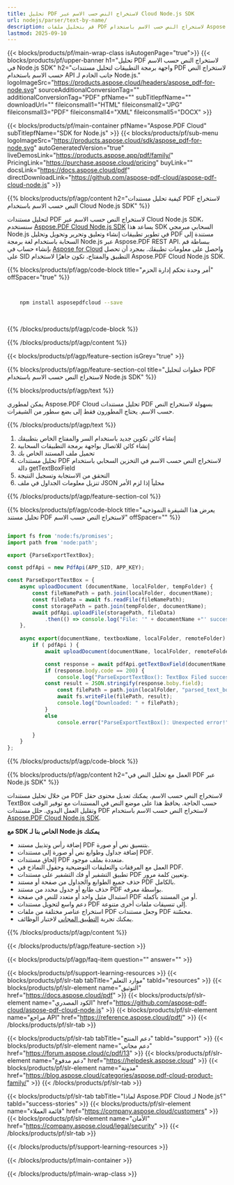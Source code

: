 ```yaml
---
title: تحليل PDF لاستخراج النص حسب الاسم عبر Cloud Node.js SDK
url: nodejs/parser/text-by-name/
description: قم بتحليل ملفات PDF لاستخراج النص حسب الاسم باستخدام Aspose.PDF Cloud SDK لـ Node.js. عزز إمكانية الاكتشاف والفهرسة.
lastmod: 2025-09-10
---
```


{{< blocks/products/pf/main-wrap-class isAutogenPage="true">}}
{{< blocks/products/pf/upper-banner h1="تحليل PDF لاستخراج النص حسب الاسم في Node.js SDK" h2="واجهة برمجة التطبيقات لتحليل مستندات PDF لاستخراج النص حسب الاسم باستخدام API جانب الخادم لـ Node.js." logoImageSrc="https://products.aspose.cloud/headers/aspose_pdf-for-node.svg" sourceAdditionalConversionTag="" additionalConversionTag="PDF" pfName="" subTitlepfName="" downloadUrl="" fileiconsmall1="HTML" fileiconsmall2="JPG" fileiconsmall3="PDF" fileiconsmall4="XML" fileiconsmall5="DOCX" >}}

{{< blocks/products/pf/main-container pfName="Aspose.PDF Cloud" subTitlepfName="SDK for Node.js" >}}
{{< blocks/products/pf/sub-menu logoImageSrc="https://products.aspose.cloud/sdk/aspose_pdf-for-node.svg"
autoGeneratedVersion="true"
liveDemosLink="https://products.aspose.app/pdf/family/" PricingLink="https://purchase.aspose.cloud/pricing" buyLink="" docsLink="https://docs.aspose.cloud/pdf"  directDownloadLink="https://github.com/aspose-pdf-cloud/aspose-pdf-cloud-node.js" >}}

{{% blocks/products/pf/agp/content h2="كيفية تحليل مستندات PDF لاستخراج النص حسب الاسم باستخدام Cloud Node.js SDK" %}}

لتحليل مستندات PDF لاستخراج النص حسب الاسم عبر Cloud Node.js SDK، سنستخدم
[Aspose.PDF Cloud Node.js SDK](https://products.aspose.cloud/pdf/nodejs/)
يساعد هذا SDK السحابي مبرمجي Node.js في تطوير تطبيقات إنشاء وتعليق وتحرير وتحويل وتحليل PDF مستندة إلى السحابة باستخدام لغة برمجة Node.js عبر Aspose.PDF REST API. ببساطة قم بإنشاء حساب في [Aspose for Cloud](https://dashboard.aspose.cloud/#/apps) واحصل على معلومات تطبيقك. بمجرد أن تحصل على SID التطبيق والمفتاح، تكون جاهزًا لاستخدام Aspose.PDF Cloud Node.js SDK.

{{% blocks/products/pf/agp/code-block title="أمر وحدة تحكم إدارة الحزم" offSpacer="true" %}}

```bash

     
    npm install asposepdfcloud --save
     
     

```

{{% /blocks/products/pf/agp/code-block %}}

{{% /blocks/products/pf/agp/content %}}

{{< blocks/products/pf/agp/feature-section isGrey="true" >}}

{{% blocks/products/pf/agp/feature-section-col title="خطوات لتحليل PDF لاستخراج النص حسب الاسم باستخدام Node.js SDK" %}}

{{% blocks/products/pf/agp/text %}}

يمكن لمطوري Aspose.PDF Cloud تحليل مستندات PDF بسهولة لاستخراج النص حسب الاسم. يحتاج المطورون فقط إلى بضع سطور من الشيفرات.

{{% /blocks/products/pf/agp/text %}}

1. إنشاء كائن تكوين جديد باستخدام السر والمفتاح الخاص بتطبيقك
1. إنشاء كائن للاتصال بواجهة برمجة التطبيقات السحابية
1. تحميل ملف المستند الخاص بك
1. تحليل مستندات PDF لاستخراج النص حسب الاسم في التخزين السحابي باستخدام دالة getTextBoxField
1. التحقق من الاستجابة وتسجيل النتيجة
1. تنزيل معلومات الجداول في ملف JSON محلياً إذا لزم الأمر

{{% /blocks/products/pf/agp/feature-section-col %}}

{{% blocks/products/pf/agp/code-block title="يعرض هذا الشيفرة النموذجية تحليل مستند PDF لاستخراج النص حسب الاسم" offSpacer="" %}}

```js

import fs from 'node:fs/promises';
import path from 'node:path';

export {ParseExportTextBox};

const pdfApi = new PdfApi(APP_SID, APP_KEY);

const ParseExportTextBox = {
    async uploadDocument (documentName, localFolder, tempFolder) {
        const fileNamePath = path.join(localFolder, documentName);
        const fileData = await fs.readFile(fileNamePath);
        const storagePath = path.join(tempFolder, documentName);
        await pdfApi.uploadFile(storagePath, fileData)
            .then(() => console.log("File: '" + documentName +"' successfully uploaded."));
    },
    
    async export(documentName, textboxName, localFolder, remoteFolder) {
        if ( pdfApi ) {
            await uploadDocument(documentName, localFolder, remoteFolder);

            const response = await pdfApi.getTextBoxField(documentName, textboxName, null, remoteFolder);
            if (response.body.code == 200) {
                console.log("ParseExportTextBox(): TextBox Filed successfully extracted!");
         	const result = JSON.stringify(response.boby.field);
                const filePath = path.join(localFolder, "parsed_text_box_output.json");
                await fs.writeFile(filePath, result);
                console.log("Downloaded: " + filePath);   
            }
            else
                console.error("ParseExportTextBox(): Unexpected error!") 

        }
    }
};
```

{{% /blocks/products/pf/agp/code-block %}}

{{% blocks/products/pf/agp/content h2="العمل مع تحليل النص في PDF عبر Node.js SDK" %}}

من خلال تحليل مستندات PDF لاستخراج النص حسب الاسم، يمكنك تعديل محتوى حقل TextBox حسب الحاجة. يحافظ هذا على موضع النص في المستندات مع توفير الوقت وتقليل العمل اليدوي.
حلل مستندات PDF لاستخراج النص حسب الاسم باستخدام [Aspose.PDF Cloud Node.js SDK](https://products.aspose.cloud/pdf/nodejs/).

**مع SDK الخاص بنا لـ Node.js يمكنك**

+ إضافة رأس وتذييل مستند PDF بتنسيق نص أو صورة.
+ إضافة جداول وطوابع نص أو صورة إلى مستندات PDF.
+ إلحاق مستندات PDF متعددة بملف موجود.
+ العمل مع المرفقات والتعليقات التوضيحية وحقول النماذج في PDF.
+ تطبيق التشفير أو فك التشفير على مستندات PDF وتعيين كلمة مرور.
+ حذف جميع الطوابع والجداول من صفحة أو مستند PDF بالكامل.
+ حذف طابع أو جدول محدد من مستند PDF بواسطة معرفه.
+ استبدال مثيل واحد أو متعدد للنص في صفحة PDF أو من المستند بأكمله.
+ دعم واسع لتحويل مستندات PDF إلى تنسيقات ملفات أخرى متنوعة.
+ استخراج عناصر مختلفة من ملفات PDF وجعل مستندات PDF محسّنة.
+ يمكنك تجربة [التطبيق المجاني](https://products.aspose.app/pdf/) لاختبار الوظائف.

{{% /blocks/products/pf/agp/content %}}

{{< /blocks/products/pf/agp/feature-section >}}

{{< blocks/products/pf/agp/faq-item question="" answer="" >}}

{{< blocks/products/pf/support-learning-resources >}}
{{< blocks/products/pf/slr-tab tabTitle="موارد التعلم" tabId="resources" >}}
{{< blocks/products/pf/slr-element name="التوثيق" href="https://docs.aspose.cloud/pdf" >}}
{{< blocks/products/pf/slr-element name="الكود المصدري" href="https://github.com/aspose-pdf-cloud/aspose-pdf-cloud-node.js" >}}
{{< blocks/products/pf/slr-element name="مراجع API" href="https://reference.aspose.cloud/pdf/" >}}
{{< /blocks/products/pf/slr-tab >}}

{{< blocks/products/pf/slr-tab tabTitle="دعم المنتج" tabId="support" >}}
{{< blocks/products/pf/slr-element name="دعم مجاني" href="https://forum.aspose.cloud/c/pdf/13" >}}
{{< blocks/products/pf/slr-element name="دعم مدفوع" href="https://helpdesk.aspose.cloud" >}}
{{< blocks/products/pf/slr-element name="مدونة" href="https://blog.aspose.cloud/categories/aspose.pdf-cloud-product-family/" >}}
{{< /blocks/products/pf/slr-tab >}}

{{< blocks/products/pf/slr-tab tabTitle="لماذا Aspose.PDF Cloud لـ Node.js؟" tabId="success-stories" >}}
{{< blocks/products/pf/slr-element name="قائمة العملاء" href="https://company.aspose.cloud/customers" >}}
{{< blocks/products/pf/slr-element name="الأمان" href="https://company.aspose.cloud/legal/security" >}}
{{< /blocks/products/pf/slr-tab >}}

{{< /blocks/products/pf/support-learning-resources >}}

{{< /blocks/products/pf/main-container >}}

{{< /blocks/products/pf/main-wrap-class >}}


